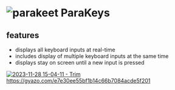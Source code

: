 # ![parakeet](https://github.com/wewewe08/parakeys_app/assets/31106392/25c248a9-fdfe-4875-8dbe-59b6777b1b19) ParaKeys 


## features
- displays all keyboard inputs at real-time
- includes display of multiple keyboard inputs at the same time
- displays stay on screen until a new input is pressed

[![2023-11-28 15-04-11 - Trim](https://github.com/wewewe08/input_overlay/assets/31106392/31ec1832-db34-49bf-b531-481dcdc1c816)](https://gyazo.com/e7e30ee55bf1b14c66b7084acde5f201)https://gyazo.com/e7e30ee55bf1b14c66b7084acde5f201
